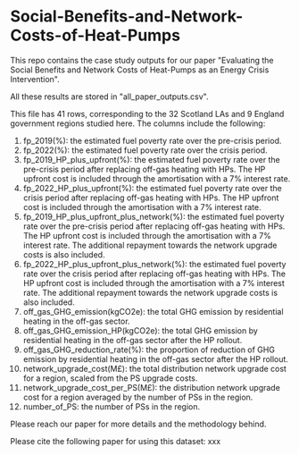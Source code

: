 # Social-Benefits-and-Network-Costs-of-Heat-Pumps 

This repo contains the case study outputs for our paper "Evaluating the Social Benefits and Network Costs of Heat-Pumps as an Energy Crisis Intervention". 

All these results are stored in "all_paper_outputs.csv".

This file has 41 rows, corresponding to the 32 Scotland LAs and 9 England government regions studied here. The columns include the following: 
1. fp\_2019(\%): the estimated fuel poverty rate over the pre-crisis period.
2. fp\_2022(\%): the estimated fuel poverty rate over the crisis period.
3. fp\_2019\_HP\_plus\_upfront(\%): the estimated fuel poverty rate over the pre-crisis period after replacing off-gas heating with HPs. The HP upfront cost is included through the amortisation with a 7\% interest rate.
4. fp\_2022\_HP\_plus\_upfront(\%): the estimated fuel poverty rate over the crisis period after replacing off-gas heating with HPs. The HP upfront cost is included through the amortisation with a 7\% interest rate.
5. fp\_2019\_HP\_plus\_upfront\_plus\_network(\%): the estimated fuel poverty rate over the pre-crisis period after replacing off-gas heating with HPs. The HP upfront cost is included through the amortisation with a 7\% interest rate. The additional repayment towards the network upgrade costs is also included.
6. fp\_2022\_HP\_plus\_upfront\_plus\_network(\%): the estimated fuel poverty rate over the crisis period after replacing off-gas heating with HPs. The HP upfront cost is included through the amortisation with a 7\% interest rate. The additional repayment towards the network upgrade costs is also included.
7. off\_gas\_GHG\_emission(kgCO2e): the total GHG emission by residential heating in the off-gas sector.
8. off\_gas\_GHG\_emission\_HP(kgCO2e): the total GHG emission by residential heating in the off-gas sector after the HP rollout.
9. off\_gas\_GHG\_reduction\_rate(\%): the proportion of reduction of GHG emission by residential heating in the off-gas sector after the HP rollout.
10. network\_upgrade\_cost(M£): the total distribution network upgrade cost for a region, scaled from the PS upgrade costs.
11. network\_upgrade\_cost\_per\_PS(M£): the distribution network upgrade cost for a region averaged by the number of PSs in the region.
12. number\_of\_PS: the number of PSs in the region.

Please reach our paper for more details and the methodology behind.

Please cite the following paper for using this dataset: 
xxx
